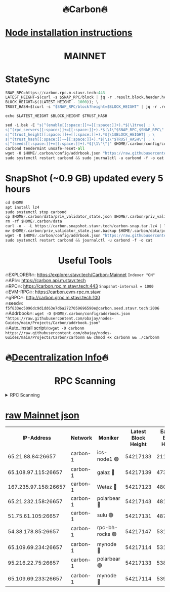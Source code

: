 <h1 align="center"> 🔥Carbon🔥</h1>

[Node installation instructions](https://github.com/obajay/nodes-Guides/tree/main/Projects/Carbon)
=
<h1 align="center"> MAINNET</h1>

# StateSync
```python
SNAP_RPC=https://carbon.rpc.m.stavr.tech:443
LATEST_HEIGHT=$(curl -s $SNAP_RPC/block | jq -r .result.block.header.height); \
BLOCK_HEIGHT=$((LATEST_HEIGHT - 1000)); \
TRUST_HASH=$(curl -s "$SNAP_RPC/block?height=$BLOCK_HEIGHT" | jq -r .result.block_id.hash)

echo $LATEST_HEIGHT $BLOCK_HEIGHT $TRUST_HASH

sed -i.bak -E "s|^(enable[[:space:]]+=[[:space:]]+).*$|\1true| ; \
s|^(rpc_servers[[:space:]]+=[[:space:]]+).*$|\1\"$SNAP_RPC,$SNAP_RPC\"| ; \
s|^(trust_height[[:space:]]+=[[:space:]]+).*$|\1$BLOCK_HEIGHT| ; \
s|^(trust_hash[[:space:]]+=[[:space:]]+).*$|\1\"$TRUST_HASH\"| ; \
s|^(seeds[[:space:]]+=[[:space:]]+).*$|\1\"\"|" $HOME/.carbon/config/config.toml
carbond tendermint unsafe-reset-all
wget -O $HOME/.carbon/config/addrbook.json "https://raw.githubusercontent.com/obajay/nodes-Guides/main/Projects/Carbon/addrbook.json"
sudo systemctl restart carbond && sudo journalctl -u carbond -f -o cat
```
# SnapShot (~0.9 GB) updated every 5 hours
```python
cd $HOME
apt install lz4
sudo systemctl stop carbond
cp $HOME/.carbon/data/priv_validator_state.json $HOME/.carbon/priv_validator_state.json.backup
rm -rf $HOME/.carbon/data
curl -o - -L https://carbon.snapshot.stavr.tech/carbon-snap.tar.lz4 | lz4 -c -d - | tar -x -C $HOME/.carbon --strip-components 2
mv $HOME/.carbon/priv_validator_state.json.backup $HOME/.carbon/data/priv_validator_state.json
wget -O $HOME/.carbon/config/addrbook.json "https://raw.githubusercontent.com/obajay/nodes-Guides/main/Projects/Carbon/addrbook.json"
sudo systemctl restart carbond && journalctl -u carbond -f -o cat
```

 <h1 align="center"> Useful Tools</h1>

🔥EXPLORER🔥:     https://explorer.stavr.tech/Carbon-Mainnet        `Indexer "ON"` \
🔥API🔥:          https://carbon.api.m.stavr.tech \
🔥RPC🔥:          https://carbon.rpc.m.stavr.tech:443              `Snapshot-interval = 1000` \
🔥EVM-RPC🔥:      https://carbon.evm-rpc.m.stavr \
🔥gRPC🔥:         http://carbon.grpc.m.stavr.tech:100 \
🔥seed🔥:      `f5f833ec5096dc9d1dd63e7d6a2727059696590e@carbon.seed.stavr.tech:2006` \
🔥Addrbook🔥:  `wget -O $HOME/.carbon/config/addrbook.json "https://raw.githubusercontent.com/obajay/nodes-Guides/main/Projects/Carbon/addrbook.json"` \
🔥Auto_install script🔥:`wget -O carbonm https://raw.githubusercontent.com/obajay/nodes-Guides/main/Projects/Carbon/carbonm && chmod +x carbonm && ./carbonm`

🔥[Decentralization Info](https://github.com/obajay/StateSync-snapshots/tree/main/Projects/Carbon/Decentralization)🔥
=
<h1 align="center"> RPC Scanning</h1>

<details>
<summary>RPC Scanning</summary>

<h2 align="center"> We scan nodes in real time every 4 hours. And we provide the final result of RPC endpoints.
We cannot influence the operation of these nodes in any way. </h2>


```python
If Voting Power is higher than 0 --> then the Node is a validator of the network and may be subject to attack and be a potential threat to the chain.
```
```python
We marked such validators with a red symbol
```

</details>

[raw Mainnet json](https://rpc-check.carbonm.stavr.tech/carbonm/rpc-carbonm-result.json)
=


<table><tr><th>IP-Address</th><th>Network</th><th>Moniker</th><th>Latest Block Height</th><th>Earliest Block Height</th><th>Catching Up</th><th>Tx Index</th><th>Voting Power</th><th>Scan Time</th></tr><tr><td>65.21.88.84:26657</td><td>carbon-1</td><td>ics-node1 🟢</td><td>54217133</td><td>21164241</td><td>False</td><td>off</td><td>0</td><td>2024-02-27T19:32:10.237001777UTC</td></tr><tr><td>65.108.97.115:26657</td><td>carbon-1</td><td>galaz 🔴</td><td>54217139</td><td>47374001</td><td>False</td><td>on</td><td>11330955733</td><td>2024-02-27T19:32:22.763342342UTC</td></tr><tr><td>167.235.97.158:26657</td><td>carbon-1</td><td>Wetez 🔴</td><td>54217123</td><td>48067570</td><td>False</td><td>on</td><td>1353359279</td><td>2024-02-27T19:31:50.436485729UTC</td></tr><tr><td>65.21.232.158:26657</td><td>carbon-1</td><td>polarbear 🔴</td><td>54217143</td><td>48126001</td><td>False</td><td>on</td><td>10488078379</td><td>2024-02-27T19:32:31.244446382UTC</td></tr><tr><td>51.75.61.105:26657</td><td>carbon-1</td><td>sulu 🟢</td><td>54217131</td><td>48742001</td><td>False</td><td>on</td><td>0</td><td>2024-02-27T19:32:03.495502822UTC</td></tr><tr><td>54.38.178.85:26657</td><td>carbon-1</td><td>rpc-bh-rocks 🟢</td><td>54217147</td><td>53130001</td><td>False</td><td>on</td><td>0</td><td>2024-02-27T19:32:37.619304623UTC</td></tr><tr><td>65.109.69.234:26657</td><td>carbon-1</td><td>mynode 🔴</td><td>54217114</td><td>53160001</td><td>False</td><td>off</td><td>12842472115</td><td>2024-02-27T19:31:33.683672343UTC</td></tr><tr><td>95.216.22.75:26657</td><td>carbon-1</td><td>polarbear 🟢</td><td>54217133</td><td>53882001</td><td>False</td><td>on</td><td>0</td><td>2024-02-27T19:32:07.880302294UTC</td></tr><tr><td>65.109.69.233:26657</td><td>carbon-1</td><td>mynode 🔴</td><td>54217114</td><td>53950001</td><td>False</td><td>off</td><td>9267776487</td><td>2024-02-27T19:31:33.366852991UTC</td></tr></table>
